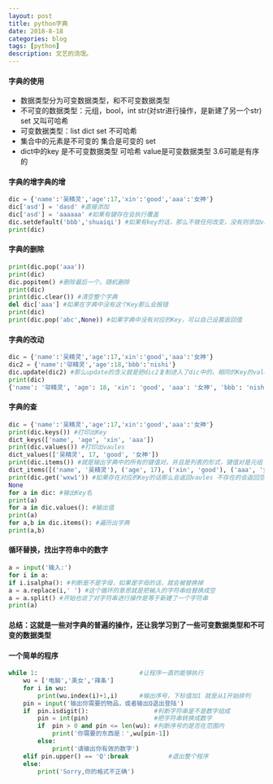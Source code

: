 ```yaml
---
layout: post
title: python字典
date: 2018-8-18
categories: blog
tags: [python]
description: 文艺的流氓。
---
```

#### 字典的使用
* 数据类型分为可变数据类型，和不可变数据类型
* 不可变的数据类型：元组，bool，int str(对str进行操作，是新建了另一个str) set 又叫可哈希
* 可变数据类型：list dict set 不可哈希
* 集合中的元素是不可变的 集合是可变的 set
* dict中的key 是不可变数据类型 可哈希 value是可变数据类型 3.6可能是有序的

#### 字典的增字典的增
```python
dic = {'name':'吴精灵','age':17,'xin':'good','aaa':'女神'}
dic['asd'] = 'dasd' #直接添加
dic['asd'] = 'aaaaaa' #如果有键存在会执行覆盖
dic.setdefault('bbb','shuaiqi') #如果有key的话，那么不做任何改变，没有则添加value
print(dic)
```

#### 字典的删除
```python
print(dic.pop('aaa'))
print(dic)
dic.popitem() #删除最后一个。随机删除
print(dic)
print(dic.clear()) #清空整个字典
del dic['aaa'] #如果在字典中没有这个Key那么会报错
print(dic)
print(dic.pop('abc',None)) #如果字典中没有对应的Key，可以自己设置返回值
```
#### 字典的改动
```python
dic = {'name':'吴精灵','age':17,'xin':'good','aaa':'女神'}
dic2 = {'name':'邬精灵','age':18,'bbb':'nishi'}
dic.update(dic2) #那么update的含义就是把dic2复制进入了dic中的，相同的Key的value会被覆盖
print(dic)
{'name': '邬精灵', 'age': 18, 'xin': 'good', 'aaa': '女神', 'bbb': 'nishi'}
```
#### 字典的查
```python
dic = {'name':'吴精灵','age':17,'xin':'good','aaa':'女神'}
print(dic.keys()) #打印出Key
dict_keys(['name', 'age', 'xin', 'aaa'])
print(dic.values()) #打印出vaules
dict_values(['吴精灵', 17, 'good', '女神'])
print(dic.items()) #就是输出字典中的所有的键值对。并且是列表的形式，键值对是元组
dict_items([('name', '吴精灵'), ('age', 17), ('xin', 'good'), ('aaa', '女神')])
print(dic.get('wxw1')) #如果存在对应的Key的话那么会返回vaules 不存在的会返回空 同样也可以自定义返回vaules
None
for a in dic: #输出Key名
print(a)
for a in dic.values(): #输出值
print(a)
for a,b in dic.items(): #遍历出字典
print(a,b)
```
#### 循环替换，找出字符串中的数字
```python
a = input('输入:')
for i in a:
if i.isalpha(): #判断是不是字母，如果是字母的话，就会被替换掉
a = a.replace(i,' ') #这个循环的意思就是把输入的字符串给替换成空
a = a.split() #开始也说了对字符串进行操作是等于新建了一个字符串
print(a)
```
#### 总结：这就是一些对字典的普遍的操作，还让我学习到了一些可变数据类型和不可变的数据类型
####  一个简单的程序
```python
while 1:                            #让程序一直的能够执行
    wu = ['电脑','美女','辣条']
    for i in wu:
        print(wu.index(i)+1,i)      #输出序号，下标值加1 就是从1开始排列
    pin = input('输出你需要的物品，或者输出Q退出登陆')
    if  pin.isdigit():                  #判断字符串是不是数字组成
        pin = int(pin)                  #把字符串转换成数字
        if  pin > 0 and pin <= len(wu): #判断序号的是否在范围内
            print('你需要的东西是：',wu[pin-1])
        else:
            print('请输出你有效的数字')
    elif pin.upper() == 'Q':break           #退出整个程序
    else:
        print('Sorry,你的格式不正确')
```